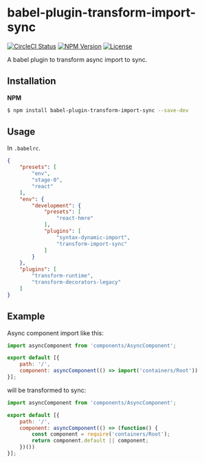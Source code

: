 # babel-plugin-transform-import-sync

[![CircleCI Status][circleci-image]][circleci-url]
[![NPM Version][npm-image]][npm-url]
[![License][license-image]][npm-url]

[circleci-image]: https://circleci.com/gh/fatalxiao/babel-plugin-transform-import-sync.svg?longCache=true&style=shield&circle-token=:circle-token
[circleci-url]: https://circleci.com/gh/fatalxiao/babel-plugin-transform-import-sync
[npm-image]: https://img.shields.io/npm/v/babel-plugin-transform-import-sync.svg?longCache=true&style=shield
[npm-url]: https://npmjs.org/package/babel-plugin-transform-import-sync
[license-image]: https://img.shields.io/npm/l/babel-plugin-transform-import-sync.svg?longCache=true&style=shield

A babel plugin to transform async import to sync.

## Installation

**NPM**

```bash
$ npm install babel-plugin-transform-import-sync --save-dev
```

## Usage

In `.babelrc`.

```json
{
    "presets": [
        "env",
        "stage-0",
        "react"
    ],
    "env": {
        "development": {
            "presets": [
                "react-hmre"
            ],
            "plugins": [
                "syntax-dynamic-import",
                "transform-import-sync"
            ]
        }
    },
    "plugins": [
        "transform-runtime",
        "transform-decorators-legacy"
    ]
}
```

## Example

Async component import like this:

```js
import asyncComponent from 'components/AsyncComponent';

export default [{
    path: '/',
    component: asyncComponent(() => import('containers/Root'))
}];
```

will be transformed to sync:

```js
import asyncComponent from 'components/AsyncComponent';

export default [{
    path: '/',
    component: asyncComponent(() => (function() {
        const component = require('containers/Root');
        return component.default || component;
    })())
}];
```